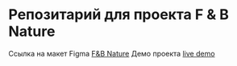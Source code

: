 # Репозитарий для проекта F & B Nature

 Ссылка на макет Figma [F&B Nature](https://www.figma.com/design/fG61Ja1ye0jtkKbuvt9OR0/%D0%9A%D0%BE%D0%BB%D0%BB%D0%B5%D0%BA%D1%86%D0%B8%D1%8F-%D0%BF%D1%80%D0%B8%D1%80%D0%BE%D0%B4%D0%BD%D1%8B%D1%85-%D0%B0%D1%80%D1%82%D0%B5%D1%84%D0%B0%D0%BA%D1%82%D0%BE%D0%B2?node-id=0-1&p=f&t=Etd6RrtxILw0Zut5-0)
 Демо проекта [live demo](https://alexbarvinok.github.io/f-b-nature/)
